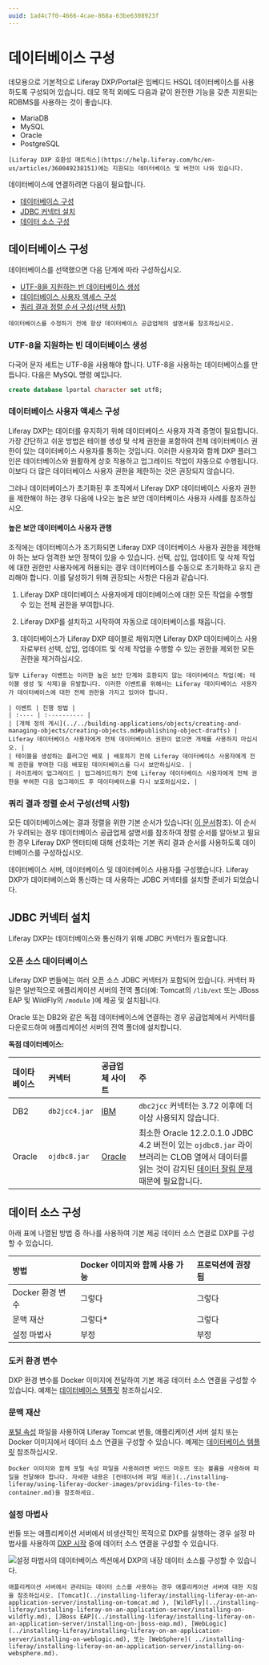 ```yaml
---
uuid: 1ad4c7f0-4666-4cae-868a-63be6308923f
---
```


# 데이터베이스 구성

데모용으로 기본적으로 Liferay DXP/Portal은 임베디드 HSQL 데이터베이스를 사용하도록 구성되어 있습니다. 데모 목적 외에도 다음과 같이 완전한 기능을 갖춘 지원되는 RDBMS를 사용하는 것이 좋습니다.

* MariaDB
* MySQL
* Oracle
* PostgreSQL

```{note}
[Liferay DXP 호환성 매트릭스](https://help.liferay.com/hc/en-us/articles/360049238151)에는 지원되는 데이터베이스 및 버전이 나와 있습니다.
```

데이터베이스에 연결하려면 다음이 필요합니다.

* [데이터베이스 구성](#database-configuration)
* [JDBC 커넥터 설치](#install-a-jdbc-connector)
* [데이터 소스 구성](#configuring-a-data-source)

## 데이터베이스 구성

데이터베이스를 선택했으면 다음 단계에 따라 구성하십시오.

* [UTF-8을 지원하는 빈 데이터베이스 생성](#create-a-blank-database-with-utf-8-support)
* [데이터베이스 사용자 액세스 구성](#configure-database-user-access)
* [쿼리 결과 정렬 순서 구성(선택 사항)](#configure-the-query-result-sort-order-optional)

```{important}
데이터베이스를 수정하기 전에 항상 데이터베이스 공급업체의 설명서를 참조하십시오.
```

### UTF-8을 지원하는 빈 데이터베이스 생성

다국어 문자 세트는 UTF-8을 사용해야 합니다. UTF-8을 사용하는 데이터베이스를 만듭니다. 다음은 MySQL 명령 예입니다.

```sql
create database lportal character set utf8;
```

### 데이터베이스 사용자 액세스 구성

Liferay DXP는 데이터를 유지하기 위해 데이터베이스 사용자 자격 증명이 필요합니다. 가장 간단하고 쉬운 방법은 테이블 생성 및 삭제 권한을 포함하여 전체 데이터베이스 권한이 있는 데이터베이스 사용자를 통하는 것입니다. 이러한 사용자와 함께 DXP 플러그인은 데이터베이스와 원활하게 상호 작용하고 업그레이드 작업이 자동으로 수행됩니다. 이보다 더 많은 데이터베이스 사용자 권한을 제한하는 것은 권장되지 않습니다.

그러나 데이터베이스가 초기화된 후 조직에서 Liferay DXP 데이터베이스 사용자 권한을 제한해야 하는 경우 다음에 나오는 높은 보안 데이터베이스 사용자 사례를 참조하십시오.

#### 높은 보안 데이터베이스 사용자 관행

조직에는 데이터베이스가 초기화되면 Liferay DXP 데이터베이스 사용자 권한을 제한해야 하는 보다 엄격한 보안 정책이 있을 수 있습니다. 선택, 삽입, 업데이트 및 삭제 작업에 대한 권한만 사용자에게 허용되는 경우 데이터베이스를 수동으로 초기화하고 유지 관리해야 합니다. 이를 달성하기 위해 권장되는 사항은 다음과 같습니다.

1. Liferay DXP 데이터베이스 사용자에게 데이터베이스에 대한 모든 작업을 수행할 수 있는 전체 권한을 부여합니다.

1. Liferay DXP를 설치하고 시작하여 자동으로 데이터베이스를 채웁니다.

1. 데이터베이스가 Liferay DXP 테이블로 채워지면 Liferay DXP 데이터베이스 사용자로부터 선택, 삽입, 업데이트 및 삭제 작업을 수행할 수 있는 권한을 제외한 모든 권한을 제거하십시오.

```{warning}
일부 Liferay 이벤트는 이러한 높은 보안 단계와 호환되지 않는 데이터베이스 작업(예: 테이블 생성 및 삭제)을 유발합니다. 이러한 이벤트를 위해서는 Liferay 데이터베이스 사용자가 데이터베이스에 대한 전체 권한을 가지고 있어야 합니다.

| 이벤트 | 진행 방법 | 
| :---- | :---------- | 
| [개체 정의 게시](../../building-applications/objects/creating-and-managing-objects/creating-objects.md#publishing-object-drafts) | Liferay 데이터베이스 사용자에게 전체 데이터베이스 권한이 없으면 개체를 사용하지 마십시오. |
| 테이블을 생성하는 플러그인 배포 | 배포하기 전에 Liferay 데이터베이스 사용자에게 전체 권한을 부여한 다음 배포된 데이터베이스를 다시 보안하십시오. |
| 라이프레이 업그레이드 | 업그레이드하기 전에 Liferay 데이터베이스 사용자에게 전체 권한을 부여한 다음 업그레이드 후 데이터베이스를 다시 보호하십시오. |
```

### 쿼리 결과 정렬 순서 구성(선택 사항)

모든 데이터베이스에는 결과 정렬을 위한 기본 순서가 있습니다( [이 문서](https://help.liferay.com/hc/en-us/articles/360029315971-Sort-Order-Changed-with-a-Different-Database)참조). 이 순서가 우려되는 경우 데이터베이스 공급업체 설명서를 참조하여 정렬 순서를 알아보고 필요한 경우 Liferay DXP 엔터티에 대해 선호하는 기본 쿼리 결과 순서를 사용하도록 데이터베이스를 구성하십시오.

데이터베이스 서버, 데이터베이스 및 데이터베이스 사용자를 구성했습니다. Liferay DXP가 데이터베이스와 통신하는 데 사용하는 JDBC 커넥터를 설치할 준비가 되었습니다.

## JDBC 커넥터 설치

Liferay DXP는 데이터베이스와 통신하기 위해 JDBC 커넥터가 필요합니다.

### 오픈 소스 데이터베이스

Liferay DXP 번들에는 여러 오픈 소스 JDBC 커넥터가 포함되어 있습니다. 커넥터 파일은 일반적으로 애플리케이션 서버의 전역 폴더(예: Tomcat의 `/lib/ext` 또는 JBoss EAP 및 WildFly의 `/module` )에 제공 및 설치됩니다.

Oracle 또는 DB2와 같은 독점 데이터베이스에 연결하는 경우 공급업체에서 커넥터를 다운로드하여 애플리케이션 서버의 전역 폴더에 설치합니다.

**독점 데이터베이스:**

| 데이타베이스 | 커넥터           | 공급업체 사이트                                    | 주                                                                                                                                                     |
|:------ |:------------- |:------------------------------------------- |:----------------------------------------------------------------------------------------------------------------------------------------------------- |
| DB2    | `db2jcc4.jar` | [IBM](https://www.ibm.com/)                 | `dbc2jcc` 커넥터는 3.72 이후에 더 이상 사용되지 않습니다.                                                                                                               |
| Oracle | `ojdbc8.jar`  | [Oracle](https://www.oracle.com/index.html) | 최소한 Oracle 12.2.0.1.0 JDBC 4.2 버전이 있는 `ojdbc8.jar` 라이브러리는 CLOB 열에서 데이터를 읽는 것이 감지된 [데이터 잘림 문제](https://issues.liferay.com/browse/LPS-79229) 때문에 필요합니다. |

## 데이터 소스 구성

아래 표에 나열된 방법 중 하나를 사용하여 기본 제공 데이터 소스 연결로 DXP를 구성할 수 있습니다.

| 방법           | Docker 이미지와 함께 사용 가능 | 프로덕션에 권장됨 |
|:------------ |:-------------------- |:--------- |
| Docker 환경 변수 | 그렇다                  | 그렇다       |
| 문맥 재산        | 그렇다*                 | 그렇다       |
| 설정 마법사       | 부정                   | 부정        |

### 도커 환경 변수

DXP 환경 변수를 Docker 이미지에 전달하여 기본 제공 데이터 소스 연결을 구성할 수 있습니다. 예제는 [데이터베이스 템플릿](./database-templates.md) 참조하십시오.

### 문맥 재산

[포털 속성](./portal-properties.md) 파일을 사용하여 Liferay Tomcat 번들, 애플리케이션 서버 설치 또는 Docker 이미지에서 데이터 소스 연결을 구성할 수 있습니다. 예제는 [데이터베이스 템플릿](./database-templates.md) 참조하십시오.

```{note}
Docker 이미지와 함께 포털 속성 파일을 사용하려면 바인드 마운트 또는 볼륨을 사용하여 파일을 전달해야 합니다. 자세한 내용은 [컨테이너에 파일 제공](../installing-liferay/using-liferay-docker-images/providing-files-to-the-container.md)을 참조하세요.
```

### 설정 마법사

번들 또는 애플리케이션 서버에서 비생산적인 목적으로 DXP를 실행하는 경우 설정 마법사를 사용하여 [DXP 시작](../installing-liferay/running-liferay-for-the-first-time.md) 중에 데이터 소스 연결을 구성할 수 있습니다.

![설정 마법사의 데이터베이스 섹션에서 DXP의 내장 데이터 소스를 구성할 수 있습니다.](./database-configurations/images/01.png)

```{note}
애플리케이션 서버에서 관리되는 데이터 소스를 사용하는 경우 애플리케이션 서버에 대한 지침을 참조하십시오. [Tomcat](../installing-liferay/installing-liferay-on-an-application-server/installing-on-tomcat.md ), [WildFly](../installing-liferay/installing-liferay-on-an-application-server/installing-on-wildfly.md), [JBoss EAP](../installing-liferay/installing-liferay-on- an-application-server/installing-on-jboss-eap.md), [WebLogic](../installing-liferay/installing-liferay-on-an-application-server/installing-on-weblogic.md), 또는 [WebSphere]( ../installing-liferay/installing-liferay-on-an-application-server/installing-on-websphere.md).
```
